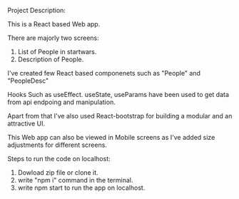 Project Description:

This is a React based Web app.

There are majorly two screens:
  1. List of People in startwars.
  2. Description of People.
  
I've created few React based componenets such as
"People" and "PeopleDesc"

Hooks Such as useEffect. useState, useParams have been used to get data from api endpoing and manipulation.

Apart from that I've also used React-bootstrap for building a modular and an attractive UI.

This Web app can also be viewed in Mobile screens as I've added size adjustments for different screens.


Steps to run the code on localhost:
1. Dowload zip file or clone it.
2. write "npm i" command in the terminal.
3. write npm start to run the app on localhost.

